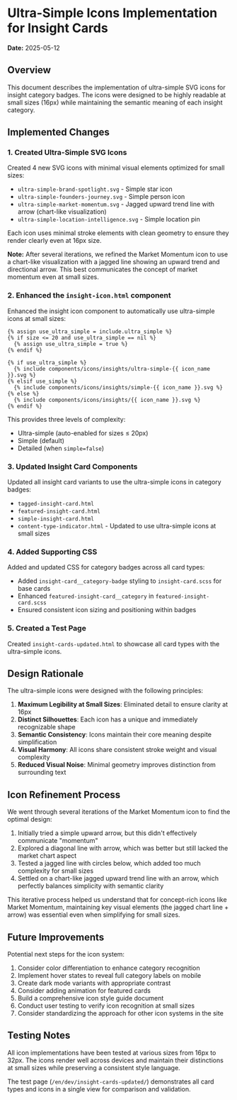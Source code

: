 # Ultra-Simple Icons Implementation for Insight Cards

**Date:** 2025-05-12

## Overview

This document describes the implementation of ultra-simple SVG icons for insight category badges. The icons were designed to be highly readable at small sizes (16px) while maintaining the semantic meaning of each insight category.

## Implemented Changes

### 1. Created Ultra-Simple SVG Icons

Created 4 new SVG icons with minimal visual elements optimized for small sizes:

- `ultra-simple-brand-spotlight.svg` - Simple star icon
- `ultra-simple-founders-journey.svg` - Simple person icon
- `ultra-simple-market-momentum.svg` - Jagged upward trend line with arrow (chart-like visualization)
- `ultra-simple-location-intelligence.svg` - Simple location pin

Each icon uses minimal stroke elements with clean geometry to ensure they render clearly even at 16px size.

**Note:** After several iterations, we refined the Market Momentum icon to use a chart-like visualization with a jagged line showing an upward trend and directional arrow. This best communicates the concept of market momentum even at small sizes.

### 2. Enhanced the `insight-icon.html` component

Enhanced the insight icon component to automatically use ultra-simple icons at small sizes:

```liquid
{% assign use_ultra_simple = include.ultra_simple %}
{% if size <= 20 and use_ultra_simple == nil %}
  {% assign use_ultra_simple = true %}
{% endif %}

{% if use_ultra_simple %}
  {% include components/icons/insights/ultra-simple-{{ icon_name }}.svg %}
{% elsif use_simple %}
  {% include components/icons/insights/simple-{{ icon_name }}.svg %}
{% else %}
  {% include components/icons/insights/{{ icon_name }}.svg %}
{% endif %}
```

This provides three levels of complexity:
- Ultra-simple (auto-enabled for sizes ≤ 20px)
- Simple (default)
- Detailed (when `simple=false`)

### 3. Updated Insight Card Components

Updated all insight card variants to use the ultra-simple icons in category badges:

- `tagged-insight-card.html`
- `featured-insight-card.html`
- `simple-insight-card.html`
- `content-type-indicator.html` - Updated to use ultra-simple icons at small sizes

### 4. Added Supporting CSS

Added and updated CSS for category badges across all card types:

- Added `insight-card__category-badge` styling to `insight-card.scss` for base cards
- Enhanced `featured-insight-card__category` in `featured-insight-card.scss`
- Ensured consistent icon sizing and positioning within badges

### 5. Created a Test Page

Created `insight-cards-updated.html` to showcase all card types with the ultra-simple icons.

## Design Rationale

The ultra-simple icons were designed with the following principles:

1. **Maximum Legibility at Small Sizes**: Eliminated detail to ensure clarity at 16px
2. **Distinct Silhouettes**: Each icon has a unique and immediately recognizable shape
3. **Semantic Consistency**: Icons maintain their core meaning despite simplification
4. **Visual Harmony**: All icons share consistent stroke weight and visual complexity
5. **Reduced Visual Noise**: Minimal geometry improves distinction from surrounding text

## Icon Refinement Process

We went through several iterations of the Market Momentum icon to find the optimal design:

1. Initially tried a simple upward arrow, but this didn't effectively communicate "momentum"
2. Explored a diagonal line with arrow, which was better but still lacked the market chart aspect
3. Tested a jagged line with circles below, which added too much complexity for small sizes
4. Settled on a chart-like jagged upward trend line with an arrow, which perfectly balances simplicity with semantic clarity

This iterative process helped us understand that for concept-rich icons like Market Momentum, maintaining key visual elements (the jagged chart line + arrow) was essential even when simplifying for small sizes.

## Future Improvements

Potential next steps for the icon system:

1. Consider color differentiation to enhance category recognition
2. Implement hover states to reveal full category labels on mobile
3. Create dark mode variants with appropriate contrast
4. Consider adding animation for featured cards
5. Build a comprehensive icon style guide document
6. Conduct user testing to verify icon recognition at small sizes
7. Consider standardizing the approach for other icon systems in the site

## Testing Notes

All icon implementations have been tested at various sizes from 16px to 32px. The icons render well across devices and maintain their distinctions at small sizes while preserving a consistent style language.

The test page (`/en/dev/insight-cards-updated/`) demonstrates all card types and icons in a single view for comparison and validation.